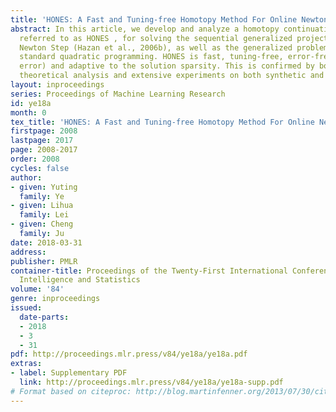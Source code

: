 ```yaml
---
title: 'HONES: A Fast and Tuning-free Homotopy Method For Online Newton Step'
abstract: In this article, we develop and analyze a homotopy continuation method,
  referred to as HONES , for solving the sequential generalized projections in Online
  Newton Step (Hazan et al., 2006b), as well as the generalized problem known as sequential
  standard quadratic programming. HONES is fast, tuning-free, error-free (up to machine
  error) and adaptive to the solution sparsity. This is confirmed by both careful
  theoretical analysis and extensive experiments on both synthetic and real data.
layout: inproceedings
series: Proceedings of Machine Learning Research
id: ye18a
month: 0
tex_title: 'HONES: A Fast and Tuning-free Homotopy Method For Online Newton Step'
firstpage: 2008
lastpage: 2017
page: 2008-2017
order: 2008
cycles: false
author:
- given: Yuting
  family: Ye
- given: Lihua
  family: Lei
- given: Cheng
  family: Ju
date: 2018-03-31
address: 
publisher: PMLR
container-title: Proceedings of the Twenty-First International Conference on Artificial
  Intelligence and Statistics
volume: '84'
genre: inproceedings
issued:
  date-parts:
  - 2018
  - 3
  - 31
pdf: http://proceedings.mlr.press/v84/ye18a/ye18a.pdf
extras:
- label: Supplementary PDF
  link: http://proceedings.mlr.press/v84/ye18a/ye18a-supp.pdf
# Format based on citeproc: http://blog.martinfenner.org/2013/07/30/citeproc-yaml-for-bibliographies/
---
```

